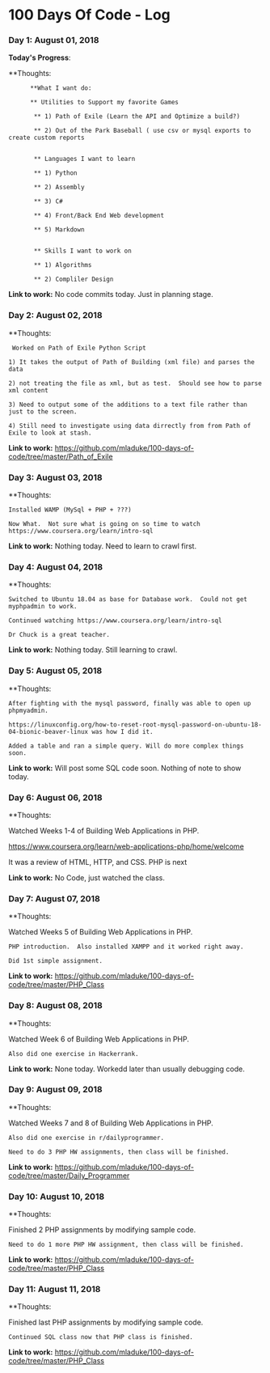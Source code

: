 # 100 Days Of Code - Log

### Day 1: August  01, 2018 

**Today's Progress**: 

**Thoughts:

          **What I want do:
          
          ** Utilities to Support my favorite Games
           
           ** 1) Path of Exile (Learn the API and Optimize a build?)
           
           ** 2) Out of the Park Baseball ( use csv or mysql exports to create custom reports
           
           
           ** Languages I want to learn
           
           ** 1) Python
           
           ** 2) Assembly
           
           ** 3) C#
           
           ** 4) Front/Back End Web development
           
           ** 5) Markdown
           
           
           ** Skills I want to work on
           
           ** 1) Algorithms
           
           ** 2) Compliler Design

**Link to work:** No code commits today.  Just in planning stage.

### Day 2: August  02, 2018 

**Thoughts:

     Worked on Path of Exile Python Script
	
	1) It takes the output of Path of Building (xml file) and parses the data
	
	2) not treating the file as xml, but as test.  Should see how to parse xml content
	
	3) Need to output some of the additions to a text file rather than just to the screen.
	
	4) Still need to investigate using data dirrectly from from Path of Exile to look at stash. 

**Link to work:** 	https://github.com/mladuke/100-days-of-code/tree/master/Path_of_Exile

### Day 3: August 03, 2018 

**Thoughts:

    Installed WAMP (MySql + PHP + ???)
	
	Now What.  Not sure what is going on so time to watch https://www.coursera.org/learn/intro-sql

**Link to work:** 	Nothing today.  Need to learn to crawl first.

### Day 4: August 04, 2018 

**Thoughts:

    Switched to Ubuntu 18.04 as base for Database work.  Could not get myphpadmin to work.
	
	Continued watching https://www.coursera.org/learn/intro-sql

	Dr Chuck is a great teacher.
	
**Link to work:** 	Nothing today.  Still learning to crawl.

### Day 5: August 05, 2018 

**Thoughts:

    After fighting with the mysql password, finally was able to open up phpmyadmin.
    
    https://linuxconfig.org/how-to-reset-root-mysql-password-on-ubuntu-18-04-bionic-beaver-linux was how I did it.
    
    Added a table and ran a simple query. Will do more complex things soon.
    
 **Link to work:** 	Will post some SQL code soon.  Nothing of note to show today.
	

### Day 6: August 06, 2018 

**Thoughts:

   Watched Weeks 1-4 of Building Web Applications in PHP.  
   
   https://www.coursera.org/learn/web-applications-php/home/welcome
   
   It was a review of HTML, HTTP, and CSS.  PHP is next 
    
 **Link to work:** No Code, just watched the class.
 
 ### Day 7: August 07, 2018 

**Thoughts:

   Watched Weeks 5 of Building Web Applications in PHP.  
   
	PHP introduction.  Also installed XAMPP and it worked right away.

	Did 1st simple assignment.
    
 **Link to work:** https://github.com/mladuke/100-days-of-code/tree/master/PHP_Class
 
  ### Day 8: August 08, 2018 

**Thoughts:

   Watched Week 6 of Building Web Applications in PHP.  
   
	Also did one exercise in Hackerrank.
    
 **Link to work:** None today.  Workedd later than usually debugging code.
 
 ### Day 9: August 09, 2018 

**Thoughts:

   Watched Weeks 7 and 8 of Building Web Applications in PHP.  
   
	Also did one exercise in r/dailyprogrammer.
	
	Need to do 3 PHP HW assignments, then class will be finished.
    
 **Link to work:** https://github.com/mladuke/100-days-of-code/tree/master/Daily_Programmer
 
  ### Day 10: August 10, 2018 

**Thoughts:

   Finished 2 PHP assignments by modifying sample code. 
   	
	Need to do 1 more PHP HW assignment, then class will be finished.
    
 **Link to work:** https://github.com/mladuke/100-days-of-code/tree/master/PHP_Class
 
 ### Day 11: August 11, 2018 

**Thoughts:

   Finished last PHP assignments by modifying sample code. 
   	
	Continued SQL class now that PHP class is finished.
    
 **Link to work:** https://github.com/mladuke/100-days-of-code/tree/master/PHP_Class